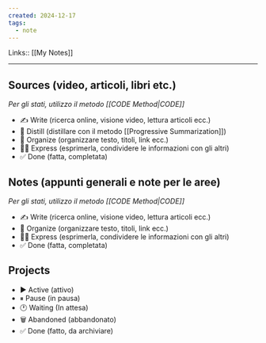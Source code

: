 ```yaml
---
created: 2024-12-17
tags:
  - note
---
```

Links:: [[My Notes]]

---

## Sources (video, articoli, libri etc.)

_Per gli stati, utilizzo il metodo [[CODE Method|CODE]]_

- ✍ Write (ricerca online, visione video, lettura articoli ecc.)
- 🔬 Distill (distillare con il metodo [[Progressive Summarization]])
- 🧹 Organize (organizzare testo, titoli, link ecc.)
- 👨‍🏫 Express (esprimerla, condividere le informazioni con gli altri)
- ✅ Done (fatta, completata)

## Notes (appunti generali e note per le aree)

_Per gli stati, utilizzo il metodo [[CODE Method|CODE]]_

- ✍ Write (ricerca online, visione video, lettura articoli ecc.)
- 🧹 Organize (organizzare testo, titoli, link ecc.)
- 👨‍🏫 Express (esprimerla, condividere le informazioni con gli altri)
- ✅ Done (fatta, completata)

## Projects 

- ▶ Active (attivo)
- ⏸ Pause (in pausa)
- 🕐 Waiting (In attesa)
- 🗑 Abandoned (abbandonato)
- ✅ Done (fatto, da archiviare)




